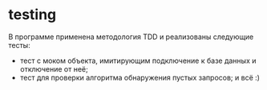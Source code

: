 # testing

В программе применена методология TDD и реализованы следующие тесты:
- тест с моком объекта, имитирующим подключение к базе данных и отключение от неё;
- тест для проверки алгоритма обнаружения пустых запросов;
и всё :)